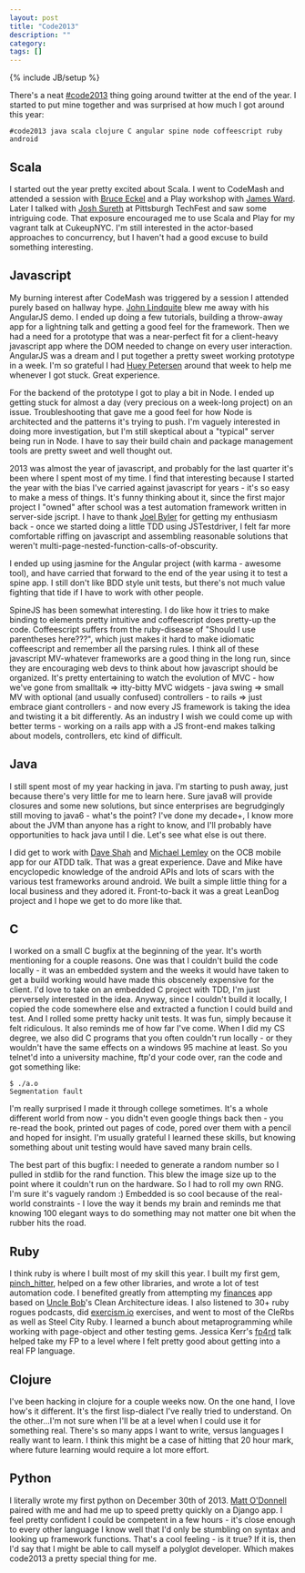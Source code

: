 ```yaml
---
layout: post
title: "Code2013"
description: ""
category: 
tags: []
---
```

{% include JB/setup %}

There's a neat [#code2013] thing going around twitter at the end of the year.  I started to put mine together and was surprised at how much I got around this year:

```
#code2013 java scala clojure C angular spine node coffeescript ruby android
```

## Scala
I started out the year pretty excited about Scala.  I went to CodeMash and attended a session with [Bruce Eckel] and a Play workshop with [James Ward].  Later I talked with [Josh Sureth] at Pittsburgh TechFest and saw some intriguing code.  That exposure encouraged me to use Scala and Play for my vagrant talk at CukeupNYC.  I'm still interested in the actor-based approaches to concurrency, but I haven't had a good excuse to build something interesting.

## Javascript
My burning interest after CodeMash was triggered by a session I attended purely based on hallway hype.  [John Lindquite] blew me away with his AngularJS demo.  I ended up doing a few tutorials, building a throw-away app for a lightning talk and getting a good feel for the framework.  Then we had a need for a prototype that was a near-perfect fit for a client-heavy javascript app where the DOM needed to change on every user interaction.  AngularJS was a dream and I put together a pretty sweet working prototype in a week.  I'm so grateful I had [Huey Petersen] around that week to help me whenever I got stuck.  Great experience.

For the backend of the prototype I got to play a bit in Node.  I ended up getting stuck for almost a day (very precious on a week-long project) on an issue.  Troubleshooting that gave me a good feel for how Node is architected and the patterns it's trying to push.  I'm vaguely interested in doing more investigation, but I'm still skeptical about a "typical" server being run in Node.  I have to say their build chain and package management tools are pretty sweet and well thought out.

2013 was almost the year of javascript, and probably for the last quarter it's been where I spent most of my time.  I find that interesting because I started the year with the bias I've carried against javascript for years - it's so easy to make a mess of things.  It's funny thinking about it, since the first major project I "owned" after school was a test automation framework written in server-side jscript.  I have to thank [Joel Byler] for getting my enthusiasm back - once we started doing a little TDD using JSTestdriver, I felt far more comfortable riffing on javascript and assembling reasonable solutions that weren't multi-page-nested-function-calls-of-obscurity.

I ended up using jasmine for the Angular project (with karma - awesome tool), and have carried that forward to the end of the year using it to test a spine app.  I still don't like BDD style unit tests, but there's not much value fighting that tide if I have to work with other people.

SpineJS has been somewhat interesting.  I do like how it tries to make binding to elements pretty intuitive and coffeescript does pretty-up the code.  Coffeescript suffers from the ruby-disease of "Should I use parentheses here???", which just makes it hard to make idiomatic coffeescript and remember all the parsing rules.  I think all of these javascript MV-whatever frameworks are a good thing in the long run, since they are encouraging web devs to think about how javascript should be organized.  It's pretty entertaining to watch the evolution of MVC - how we've gone from smalltalk => itty-bitty MVC widgets - java swing => small MV with optional (and usually confused) controllers - to rails => just embrace giant controllers - and now every JS framework is taking the idea and twisting it a bit differently.  As an industry I wish we could come up with better terms - working on a rails app with a JS front-end makes talking about models, controllers, etc kind of difficult.

## Java
I still spent most of my year hacking in java.  I'm starting to push away, just because there's very little for me to learn here.  Sure java8 will provide closures and some new solutions, but since enterprises are begrudgingly still moving to java6 - what's the point?  I've done my decade+, I know more about the JVM than anyone has a right to know, and I'll probably have opportunities to hack java until I die.  Let's see what else is out there.

I did get to work with [Dave Shah] and [Michael Lemley] on the OCB mobile app for our ATDD talk.  That was a great experience.  Dave and Mike have encyclopedic knowledge of the android APIs and lots of scars with the various test frameworks around android.  We built a simple little thing for a local business and they adored it.  Front-to-back it was a great LeanDog project and I hope we get to do more like that.

## C
I worked on a small C bugfix at the beginning of the year.  It's worth mentioning for a couple reasons.  One was that I couldn't build the code locally - it was an embedded system and the weeks it would have taken to get a build working would have made this obscenely expensive for the client.  I'd love to take on an embedded C project with TDD, I'm just perversely interested in the idea.  Anyway, since I couldn't build it locally, I copied the code somewhere else and extracted a function I could build and test.  And I rolled some pretty hacky unit tests.  It was fun, simply because it felt ridiculous.  It also reminds me of how far I've come.  When I did my CS degree, we also did C programs that you often couldn't run locally - or they wouldn't have the same effects on a windows 95 machine at least.  So you telnet'd into a university machine, ftp'd your code over, ran the code and got something like:

```
$ ./a.o
Segmentation fault
```

I'm really surprised I made it through college sometimes.  It's a whole different world from now - you didn't even google things back then - you re-read the book, printed out pages of code, pored over them with a pencil and hoped for insight.  I'm usually grateful I learned these skills, but knowing something about unit testing would have saved many brain cells.

The best part of this bugfix:  I needed to generate a random number so I pulled in stdlib for the rand function.  This blew the image size up to the point where it couldn't run on the hardware.  So I had to roll my own RNG.  I'm sure it's vaguely random :)  Embedded is so cool because of the real-world constraints - I love the way it bends my brain and reminds me that knowing 100 elegant ways to do something may not matter one bit when the rubber hits the road.

## Ruby
I think ruby is where I built most of my skill this year.  I built my first gem, [pinch_hitter], helped on a few other libraries, and wrote a lot of test automation code.  I benefited greatly from attempting my [finances] app based on [Uncle Bob]'s Clean Architecture ideas.  I also listened to 30+ ruby rogues podcasts, did [exercism.io] exercises, and went to most of the CleRbs as well as Steel City Ruby.  I learned a bunch about metaprogramming while working with page-object and other testing gems.  Jessica Kerr's [fp4rd] talk helped take my FP to a level where I felt pretty good about getting into  a real FP language.

## Clojure
I've been hacking in clojure for a couple weeks now.  On the one hand, I love how's it different.  It's the first lisp-dialect I've really tried to understand.  On the other...I'm not sure when I'll be at a level when I could use it for something real.  There's so many apps I want to write, versus languages I really want to learn.  I think this might be a case of hitting that 20 hour mark, where future learning would require a lot more effort.

## Python
I literally wrote my first python on December 30th of 2013.  [Matt O'Donnell](https://twitter.com/odonnell004) paired with me and had me up to speed pretty quickly on a Django app.  I feel pretty confident I could be competent in a few hours - it's close enough to every other language I know well that I'd only be stumbling on syntax and looking up framework functions.  That's a cool feeling - is it true?  If it is, then I'd say that I might be able to call myself a polyglot developer.  Which makes code2013 a pretty special thing for me.

[#code2013]: https://twitter.com/search?q=%23code2013
[Bruce Eckel]: http://www.atomicscala.com/
[James Ward]: http://www.jamesward.com/
[Josh Sureth]: https://twitter.com/jsuereth
[John Lindquite]: https://egghead.io
[Huey Petersen]: https://twitter.com/hueypetersen
[Joel Byler]: https://twitter.com/joelbyler
[Dave Shah]: https://twitter.com/daveshah
[Michael Lemley]: https://twitter.com/audienceofnone
[pinch_hitter]: https://github.com/stevenjackson/pinch_hitter
[finances]: https://github.com/stevenjackson/finances
[Uncle Bob]: https://twitter.com/unclebobmartin
[exercism.io]: http://exercism.io
[fp4rd]: https://github.com/jessitron/fp4rd
